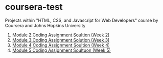 # coursera-test
Projects within "HTML, CSS, and Javascript for Web Developers" course by Coursera and Johns Hopkins University

1. <a href="https://boniverski.github.io/coursera-test/module2-solution/" target="_blank">Module 2 Coding Assignment Soultion (Week 2)</a>
2. <a href="https://boniverski.github.io/coursera-test/module3-solution/" target="_blank">Module 3 Coding Assignment Solution (Week 3)</a>
3. <a href="https://boniverski.github.io/coursera-test/module4-solution/" target="_blank">Module 4 Coding Assignment Soultion (Week 4)</a>
4. <a href="https://boniverski.github.io/coursera-test/module5-solution/" target="_blank">Module 5 Coding Assignment Soultuon (Week 5)</a>
